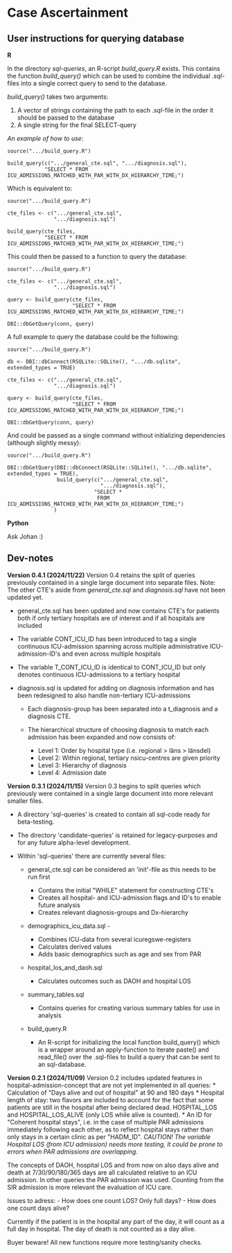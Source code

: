 # Case Ascertainment

## User instructions for querying database

**R**

In the directory *sql-queries*, an R-script *build_query.R* exists. This contains the function *build_query()* which can be used to combine the individual *.sql*-files into a single correct query to send to the database.

*build_query()* takes two arguments:

1.  A vector of strings containing the path to each *.sql*-file in the order it should be passed to the database
2.  A single string for the final SELECT-query

*An example of how to use*:

```         
source(".../build_query.R")

build_query(c(".../general_cte.sql", ".../diagnosis.sql"), 
            "SELECT * FROM ICU_ADMISSIONS_MATCHED_WITH_PAR_WITH_DX_HIERARCHY_TIME;")
```

Which is equivalent to:

```         
source(".../build_query.R")

cte_files <- c(".../general_cte.sql",
               ".../diagnosis.sql")

build_query(cte_files, 
            "SELECT * FROM ICU_ADMISSIONS_MATCHED_WITH_PAR_WITH_DX_HIERARCHY_TIME;")
```

This could then be passed to a function to query the database:

```         
source(".../build_query.R")

cte_files <- c(".../general_cte.sql",
               ".../diagnosis.sql")
               
query <- build_query(cte_files, 
                     "SELECT * FROM ICU_ADMISSIONS_MATCHED_WITH_PAR_WITH_DX_HIERARCHY_TIME;")
                     
DBI::dbGetQuery(conn, query)
```

A full example to query the database could be the following:

```         
source(".../build_query.R")

db <- DBI::dbConnect(RSQLite::SQLite(), ".../db.sqlite", extended_types = TRUE)

cte_files <- c(".../general_cte.sql",
               ".../diagnosis.sql")
               
query <- build_query(cte_files, 
                     "SELECT * FROM ICU_ADMISSIONS_MATCHED_WITH_PAR_WITH_DX_HIERARCHY_TIME;")
                     
DBI::dbGetQuery(conn, query)
```

And could be passed as a single command without initializing dependencies (although slightly messy):

```         
source(".../build_query.R")

DBI::dbGetQuery(DBI::dbConnect(RSQLite::SQLite(), ".../db.sqlite", extended_types = TRUE), 
                build_query(c(".../general_cte.sql",
                              ".../diagnosis.sql"),
                            "SELECT * 
                             FROM ICU_ADMISSIONS_MATCHED_WITH_PAR_WITH_DX_HIERARCHY_TIME;")
               )
```

**Python**

Ask Johan :)

## Dev-notes

**Version 0.4.1 (2024/11/22)** Version 0.4 retains the split of queries previously contained in a single large document into separate files. Note: The other CTE's aside from *general_cte.sql* and *diagnosis.sql* have not been updated yet.

-   general_cte.sql has been updated and now contains CTE's for patients both if only tertiary hospitals are of interest and if all hospitals are included

-   The variable CONT_ICU_ID has been introduced to tag a single continuous ICU-admission spanning across multiple administrative ICU-admission-ID's and even across multiple hospitals

-   The variable T_CONT_ICU_ID is identical to CONT_ICU_ID but only denotes continuous ICU-admissions to a tertiary hospital

-   diagnosis.sql is updated for adding on diagnosis information and has been redesigned to also handle non-tertiary ICU-admissions

    -   Each diagnosis-group has been separated into a t_diagnosis and a diagnosis CTE.

    -   The hierarchical structure of choosing diagnosis to match each admission has been expanded and now consists of:

        -   Level 1: Order by hospital type (i.e. regional \> läns \> länsdel)
        -   Level 2: Within regional, tertiary nsicu-centres are given priority
        -   Level 3: Hierarchy of diagnosis
        -   Level 4: Admission date

**Version 0.3.1 (2024/11/15)** Version 0.3 begins to split queries which previously were contained in a single large document into more relevant smaller files.

-   A directory 'sql-queries' is created to contain all sql-code ready for beta-testing.

-   The directory 'candidate-queries' is retained for legacy-purposes and for any future alpha-level development.

-   Within 'sql-queries' there are currently several files:

    -   general_cte.sql can be considered an 'init'-file as this needs to be run first

        -   Contains the initial "WHILE" statement for constructing CTE's
        -   Creates all hospital- and ICU-admission flags and ID's to enable future analysis
        -   Creates relevant diagnosis-groups and Dx-hierarchy

    -   demographics_icu_data.sql -

        -   Combines ICU-data from several icuregswe-registers
        -   Calculates derived values
        -   Adds basic demographics such as age and sex from PAR

    -   hospital_los_and_daoh.sql

        -   Calculates outcomes such as DAOH and hospital LOS

    -   summary_tables.sql

        -   Contains queries for creating various summary tables for use in analysis

    -   build_query.R

        -   An R-script for initializing the local function build_query() which is a wrapper around an apply-function to iterate paste() and read_file() over the .sql-files to build a query that can be sent to an sql-database.

**Version 0.2.1 (2024/11/09)** Version 0.2 includes updated features in hospital-admission-concept that are not yet implemented in all queries: \* Calculation of "Days alive and out of hospital" at 90 and 180 days \* Hospital length of stay: two flavors are included to account for the fact that some patients are still in the hospital after being declared dead. HOSPITAL_LOS and HOSPITAL_LOS_ALIVE (only LOS while alive is counted). \* An ID for "Coherent hospital stays", i.e. in the case of multiple PAR admissions immediately following each other, as to reflect hospital stays rather than only stays in a certain clinic as per "HADM_ID". *CAUTION! The variable Hospital LOS (from ICU admission) needs more testing, it could be prone to errors when PAR admissions are overlapping.*

The concepts of DAOH, hospital LOS and from now on also days alive and death at 7/30/90/180/365 days are all calculated relative to an ICU admission. In other queries the PAR admission was used. Counting from the SIR admission is more relevant the evaluation of ICU care.

Issues to adress: - How does one count LOS? Only full days? - How does one count days alive?

Currently if the patient is in the hospital any part of the day, it will count as a full day in hospital. The day of death is not counted as a day alive.

Buyer beware! All new functions require more testing/sanity checks.
